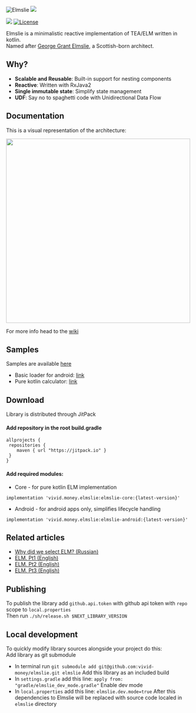 ![Elmslie](https://user-images.githubusercontent.com/16104123/104534649-b5defa80-5625-11eb-98b6-d761623f8964.jpeg)
[![](https://jitpack.io/v/diklimchuk/test.svg)](https://jitpack.io/#diklimchuk/test)

[![](https://jitpack.io/v/vivid-money/elmslie.svg)](https://jitpack.io/#vivid-money/elmslie)
[![License](https://img.shields.io/badge/License-Apache%202.0-blue.svg)](https://opensource.org/licenses/Apache-2.0)

Elmslie is a minimalistic reactive implementation of TEA/ELM written in kotlin.  
Named after [George Grant Elmslie](https://en.wikipedia.org/wiki/George_Grant_Elmslie), a Scottish-born architect.

## Why?
- **Scalable and Reusable**: Built-in support for nesting components
- **Reactive**: Written with RxJava2
- **Single immutable state**: Simplify state management
- **UDF**: Say no to spaghetti code with Unidirectional Data Flow

## Documentation
This is a visual representation of the architecture:
<p>
<img src="https://user-images.githubusercontent.com/16104123/105693941-68119e80-5f11-11eb-931f-1fcb79c0dfa4.png" width="500">
</p>



For more info head to the [wiki](https://github.com/vivid-money/elmslie/wiki)

## Samples
Samples are available [here](https://github.com/vivid-money/elmslie/tree/main/elmslie-samples)
- Basic loader for android: [link](https://github.com/vivid-money/elmslie/tree/main/elmslie-samples/android-loader)
- Pure kotlin calculator: [link](https://github.com/vivid-money/elmslie/tree/main/elmslie-samples/kotlin-calculator)

## Download
Library is distributed through JitPack

#### Add repository in the root build.gradle
```
allprojects {
 repositories {
    maven { url "https://jitpack.io" }
 }
}
```

#### Add required modules:
- Core - for pure kotlin ELM implementation

`implementation 'vivid.money.elmslie:elmslie-core:{latest-version}'`

- Android - for android apps only, simplifies lifecycle handling  

`implementation 'vivid.money.elmslie:elmslie-android:{latest-version}'`

## Related articles
- [Why did we select ELM? (Russian)](https://habr.com/ru/company/vivid_money/blog/534386/)
- [ELM. Pt1 (English)](https://proandroiddev.com/taming-state-in-android-with-elm-architecture-and-kotlin-part-1-566caae0f706)
- [ELM. Pt2 (English)](https://proandroiddev.com/taming-state-in-android-with-elm-architecture-and-kotlin-part-2-c709f75f7596)
- [ELM. Pt3 (English)](https://proandroiddev.com/taming-state-in-android-with-elm-architecture-and-kotlin-part-2-c709f75f7596)

## Publishing
To publish the library add `github.api.token` with github api token with `repo` scope to `local.properties`  
Then run `./sh/release.sh $NEXT_LIBRARY_VERSION`

## Local development
To quickly modify library sources alongside your project do this:  
Add library as git submodule
- In terminal run `git submodule add git@github.com:vivid-money/elmslie.git elmslie`
Add this library as an included build
- In `settings.gradle` add this line: `apply from: "gradle/elmslie_dev_mode.gradle"`
Enable dev mode
- In `local.properties` add this line: `elmslie.dev.mode=true`
After this dependencies to Elmslie will be replaced with source code localed in `elmslie` directory
